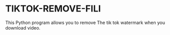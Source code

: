 # TIKTOK-REMOVE-FILI
This Python program allows you to remove The tik tok watermark when you download video.
